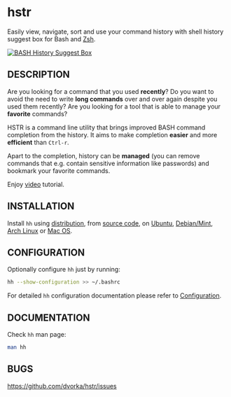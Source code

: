 hstr
====
Easily view, navigate, sort and use your command history with shell history suggest box for Bash and 
[Zsh](CONFIGURATION.md#zsh-history-settings).

[![BASH History Suggest Box](http://mindforger.com/projects/images/hh-3.png "BASH History Suggest Box @ YouTube")](http://www.youtube.com/watch?v=sPF29NyXe2U)


DESCRIPTION
-----------
Are you looking for a command that you used **recently**? Do you
want to  avoid the need to write **long commands** over and over
again despite you used them recently? Are you looking
for a tool that is able to manage your **favorite** commands?

HSTR is a command line utility that brings improved BASH command completion 
from the history. It aims to make completion **easier** and more **efficient**
than `Ctrl-r`.

Apart to the completion, history can be **managed** (you can remove 
commands that e.g. contain sensitive information like
passwords) and bookmark your favorite commands.

Enjoy [video](http://www.youtube.com/watch?v=sPF29NyXe2U) tutorial.


INSTALLATION
------------
Install `hh` using [distribution](INSTALLATION.md#distribution-installation), from [source code](INSTALLATION.md#installation-from-source-code), 
on [Ubuntu](INSTALLATION.md#ubuntu), [Debian/Mint](INSTALLATION.md#debianmint), [Arch Linux](INSTALLATION.md#arch-linux) 
or [Mac OS](INSTALLATION.md#mac-os).  


CONFIGURATION
-------------
Optionally configure `hh` just by running:
```bash
hh --show-configuration >> ~/.bashrc
```
For detailed `hh` configuration documentation please refer to [Configuration](CONFIGURATION.md).


DOCUMENTATION
-------------
Check `hh` man page:
```bash
man hh
```


BUGS
----
https://github.com/dvorka/hstr/issues

